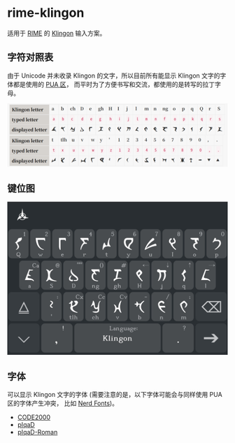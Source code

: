 # rime-klingon

适用于 [RIME] 的 [Klingon] 输入方案。

[RIME]: https://rime.im
[Klingon]: https://en.wikipedia.org/wiki/Klingon_language

## 字符对照表

由于 Unicode 并未收录 Klingon 的文字，所以目前所有能显示 Klingon 文字的字体都是使用的 [PUA 区]，
而平时为了方便书写和交流，都使用的是转写的拉丁字母。

![mapping]

[PUA 区]: https://en.wikipedia.org/wiki/Private_Use_Areas
[mapping]: img/mapping.png

## 键位图

![Android - TRIME]

[Android - TRIME]: img/trime.jpg

## 字体

可以显示 Klingon 文字的字体 (需要注意的是，以下字体可能会与同样使用 PUA 区的字体产生冲突，
比如 [Nerd Fonts])。

+ [CODE2000]
+ [pIqaD]
+ [pIqaD-Roman]

[Nerd Fonts]: https://www.nerdfonts.com
[CODE2000]: https://code2001.com/code2000_page.htm
[pIqaD]: https://hol.kag.org/media/zip/pIqaD.zip
[pIqaD-Roman]: https://hol.kag.org/page/piqadsupport.html
